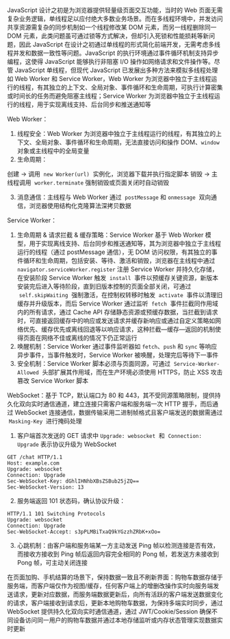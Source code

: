 JavaScript 设计之初是为浏览器提供轻量级页面交互功能，当时的 Web 页面无需复杂业务逻辑，单线程足以应付绝大多数业务场景。而在多线程环境中，并发访问共享资源需复杂的同步机制如一个线程修改某 DOM 元素，而另一线程删除同一 DOM 元素，此类问题虽可通过锁等方式解决，但却引入死锁和性能损耗等新问题，因此 JavaScript 在设计之初通过单线程的形式简化前端开发，无需考虑多线程并发和数据一致性等问题。JavaScript 的执行环境通过事件循环机制支持异步编程，这使得 JavaScript 能够执行非阻塞 I/O 操作如网络请求和文件操作等。尽管 JavaScript 单线程，但现代 JavaScript 已发展出多种方法来模拟多线程处理如 Web Worker 和 Service Worker，Web Worker 为浏览器中独立于主线程运行的线程，有其独立的上下文、全局对象、事件循环和生命周期，可执行计算密集或时间长的任务而避免阻塞主线程；Service Worker 为浏览器中独立于主线程运行的线程，用于实现离线支持、后台同步和推送通知等

Web Worker：

1. 线程安全：Web Worker 为浏览器中独立于主线程运行的线程，有其独立的上下文、全局对象、事件循环和生命周期，无法直接访问和操作 DOM、`window`  对象或主线程中的全局变量
2. 生命周期：

创建 -> 调用  `new Worker(url)`  实例化，浏览器下载并执行指定脚本
销毁 -> 主线程调用  `worker.terminate` 强制销毁或页面关闭时自动销毁

3. 消息通信：主线程与 Web Worker 通过  `postMessage` 和 `onmessage`  双向通信，浏览器使用结构化克隆算法深拷贝数据

Service Worker：

1. 生命周期 & 请求拦截 & 缓存策略：Service Worker 基于 Web Worker 模型，用于实现离线支持、后台同步和推送通知等，其为浏览器中独立于主线程运行的线程（通过 postMessage 通信），无 DOM 访问权限，有其独立的事件循环和生命周期，包括安装、等待、激活和销毁，浏览器在主线程中通过 `navigator.serviceWorker.register` 注册 Service Worker 并持久化存储，在安装阶段 Service Worker 触发  `install`  事件以预缓存关键资源，新版本安装完后进入等待阶段，直到旧版本控制的页面全部关闭，可通过  `self.skipWaiting`  强制激活，在控制权转移时触发  `activate`  事件以清理旧缓存并升级版本，而后 Service Worker 通过监听  `fetch`  事件拦截同作用域内的所有请求，通过 Cache API 存储静态资源或预缓存数据，当拦截到请求时，可直接返回缓存中的响应或发送请求并缓存新响应或通过自定义策略如网络优先、缓存优先或离线回退等以响应请求，这种拦截—缓存—返回的机制使得页面在网络不佳或离线的情况下仍正常运行
2. 唤醒机制：Service Worker 通过事件监听器如 `fetch`、`push` 和 `sync` 等响应异步事件，当事件触发时，Service Worker 被唤醒，处理完后等待下一事件
3. 安全机制：Service Worker 脚本必须与页面同源，可通过  `Service-Worker-Allowed`  头部扩展其作用域，而在生产环境必须使用 HTTPS，防止 XSS 攻击篡改 Service Worker 脚本

WebSocket：基于 TCP，默认端口为 80 和 443，其不受同源策略限制，提供持久化双向实时通信通道，建立连接只需客户端和服务端一次 HTTP 握手，而后通过 WebSocket 连接通信，数据传输采用二进制帧格式且客户端发送的数据需通过  `Masking-Key`  进行掩码处理

1. 客户端首次发送的 GET 请求中 `Upgrade: websocket`  和  `Connection: Upgrade` 表示协议升级为 WebSocket

```http
GET /chat HTTP/1.1
Host: example.com
Upgrade: websocket
Connection: Upgrade
Sec-WebSocket-Key: dGhlIHNhbXBsZSBub25jZQ==
Sec-WebSocket-Version: 13
```

2. 服务端返回 101 状态码，确认协议升级：

```http
HTTP/1.1 101 Switching Protocols
Upgrade: websocket
Connection: Upgrade
Sec-WebSocket-Accept: s3pPLMBiTxaQ9kYGzzhZRbK+xOo=
```

3. 心跳机制：由客户端和服务端某一方主动发送 Ping 帧以检测连接是否有效，而接收方接收到 Ping 帧后返回内容完全相同的 Pong 帧，若发送方未接收到 Pong 帧，可主动关闭连接

在页面加购、手机结算的场景下，保持数据一致且不刷新界面：购物车数据存储于服务端，而客户端仅作为视图/缓存，任何客户端上的增删改操作实时向服务端发送请求，更新对应数据，而服务端数据更新后，向所有活跃的客户端发送数据变化的请求，客户端接收到请求后，更新本地购物车数据，为保持多端实时同步，通过 WebSocket 提供持久化双向实时通信通道，通过 JWT/Cookie/Session 确保不同设备访问同一用户的购物车数据并通过本地存储监听或内存状态管理实现数据实时更新
